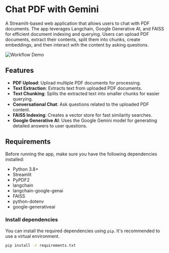# Chat PDF with Gemini

A Streamlit-based web application that allows users to chat with PDF documents. The app leverages Langchain, Google Generative AI, and FAISS for efficient document indexing and querying. Users can upload PDF documents, extract their contents, split them into chunks, create embeddings, and then interact with the content by asking questions.

![Workflow Demo](https://drive.google.com/file/d/1L5Ao6dsEOsM2bPkaEEQOYtILNpZYaaYJ/view?usp=sharing)


## Features

- **PDF Upload**: Upload multiple PDF documents for processing.
- **Text Extraction**: Extracts text from uploaded PDF documents.
- **Text Chunking**: Splits the extracted text into smaller chunks for easier querying.
- **Conversational Chat**: Ask questions related to the uploaded PDF content.
- **FAISS Indexing**: Creates a vector store for fast similarity searches.
- **Google Generative AI**: Uses the Google Gemini model for generating detailed answers to user questions.

## Requirements

Before running the app, make sure you have the following dependencies installed:

- Python 3.8+
- Streamlit
- PyPDF2
- langchain
- langchain-google-genai
- FAISS
- python-dotenv
- google-generativeai

### Install dependencies

You can install the required dependencies using `pip`. It's recommended to use a virtual environment.

```bash
pip install -r requirements.txt
